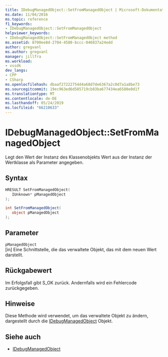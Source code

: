 ```yaml
---
title: IDebugManagedObject::SetFromManagedObject | Microsoft-Dokumentation
ms.date: 11/04/2016
ms.topic: reference
f1_keywords:
- IDebugManagedObject::SetFromManagedObject
helpviewer_keywords:
- IDebugManagedObject::SetFromManagedObject method
ms.assetid: 8700ee8d-2704-4580-bccc-046837a24edd
author: gregvanl
ms.author: gregvanl
manager: jillfra
ms.workload:
- vssdk
dev_langs:
- CPP
- CSharp
ms.openlocfilehash: dbaaf27222754d4a68d7de6367a2c0d7a1a8be73
ms.sourcegitcommit: 19ec963ed6d585719cb83ba677434ea6580e0d1f
ms.translationtype: MT
ms.contentlocale: de-DE
ms.lasthandoff: 05/24/2019
ms.locfileid: "66210633"
---
```

# <a name="idebugmanagedobjectsetfrommanagedobject"></a>IDebugManagedObject::SetFromManagedObject
Legt den Wert der Instanz des Klassenobjekts Wert aus der Instanz der Wertklasse als Parameter angegeben.

## <a name="syntax"></a>Syntax

```cpp
HRESULT SetFromManagedObject( 
   IUnknown* pManagedObject
);
```

```csharp
int SetFromManagedObject(
   object pManagedObject
);
```

## <a name="parameters"></a>Parameter
`pManagedObject`\
[in] Eine Schnittstelle, die das verwaltete Objekt, das mit dem neuen Wert darstellt.

## <a name="return-value"></a>Rückgabewert
 Im Erfolgsfall gibt S_OK zurück. Andernfalls wird ein Fehlercode zurückgegeben.

## <a name="remarks"></a>Hinweise
 Diese Methode wird verwendet, um das verwaltete Objekt zu ändern, dargestellt durch die [IDebugManagedObject](../../../extensibility/debugger/reference/idebugmanagedobject.md) Objekt.

## <a name="see-also"></a>Siehe auch
- [IDebugManagedObject](../../../extensibility/debugger/reference/idebugmanagedobject.md)